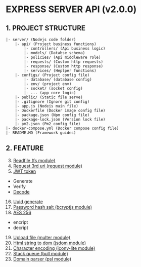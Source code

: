 # EXPRESS SERVER API (v2.0.0)

## 1. PROJECT STRUCTURE

```
|- server/ (Nodejs code folder)
    |- api/ (Project business functions)
        |- controllers/ (Api business logic)
        |- models/ (Databse schema)
        |- policies/ (Api middleware role)
        |- requests/ (Custom http requests)
        |- response/ (Custom http response)
        |- services/ (Heplper functions)
    |- configs/ (Project config file)
        |- database/ (database config)
        |- env/ (project env)
        |- socket/ (socket config)
        |- ... (app core logic)
    |- public/ (Static file serve)
    |- .gitignore (Ignore git config)
    |- app.js (Nodejs main file)
    |- Dockerfile (Docker image config file)
    |- package.json (Npm config file)
    |- package-lock.json (Version lock file)
    |- pm2.json (Pm2 config file)
|- docker-compose.yml (Docker compose config file)
|- README.MD (Framework guides)
```

## 2. FEATURE

3. [Readfile (fs module)](https://nodejs.org/api/fs.html)
11. [Request 3rd uri (request module)](https://www.npmjs.com/package/request)
15. [JWT token](https://www.npmjs.com/package/jsonwebtoken)
- Generate
- Verify
- [Decode](https://www.npmjs.com/package/jwt-decode) 
16. [Uuid generate](https://www.npmjs.com/package/uuid)
17. [Password hash salt (bcryptjs module)](https://www.npmjs.com/package/bcryptjs)
18. [AES 256](https://www.npmjs.com/package/aes256)
- encript
- decript
19. [Upload file (multer module)](https://www.npmjs.com/package/multer)
20. [Html string to dom (jsdom module)](https://www.npmjs.com/package/jsdom)
21. [Character encoding (iconv-lite module)](https://www.npmjs.com/package/iconv-lite)
22. [Stack queue (bull module)](https://www.npmjs.com/package/bull)
23. [Domain parser (psl module)](https://www.npmjs.com/package/psl)